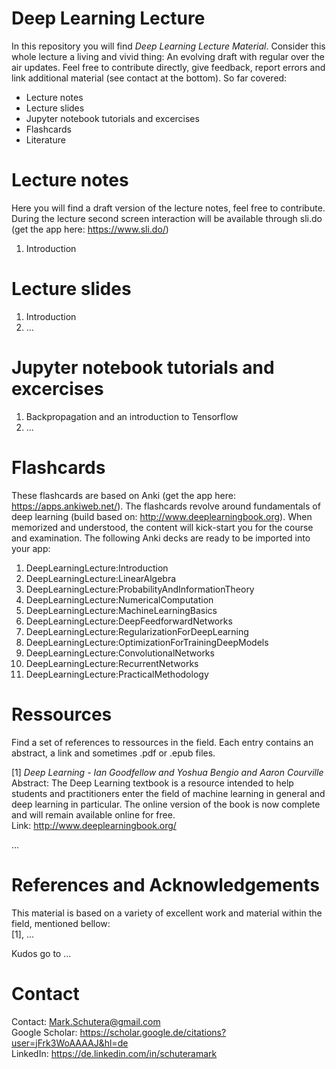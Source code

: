 # Deep Learning Lecture
In this repository you will find *Deep Learning Lecture Material*. Consider this whole lecture a living and vivid thing: An evolving draft with regular over the air updates. Feel free to contribute directly, give feedback, report errors and link additional material (see contact at the bottom). So far covered:
  - Lecture notes 
  - Lecture slides
  - Jupyter notebook tutorials and excercises 
  - Flashcards
  - Literature
  
# Lecture notes
  Here you will find a draft version of the lecture notes, feel free to contribute.
  During the lecture second screen interaction will be available through sli.do (get the app here: https://www.sli.do/)
  1. Introduction

# Lecture slides
  1. Introduction
  2. ...
  

# Jupyter notebook tutorials and excercises
  1. Backpropagation and an introduction to Tensorflow
  2. ...
  
# Flashcards
  These flashcards are based on Anki (get the app here: https://apps.ankiweb.net/). The flashcards revolve around fundamentals of deep learning (build based on: http://www.deeplearningbook.org). When memorized and understood, the content will kick-start you for the course and examination. The following Anki decks are ready to be imported into your app:
  1. DeepLearningLecture:Introduction  
  2. DeepLearningLecture:LinearAlgebra  
  3. DeepLearningLecture:ProbabilityAndInformationTheory  
  4. DeepLearningLecture:NumericalComputation  
  5. DeepLearningLecture:MachineLearningBasics  
  6. DeepLearningLecture:DeepFeedforwardNetworks
  7. DeepLearningLecture:RegularizationForDeepLearning
  8. DeepLearningLecture:OptimizationForTrainingDeepModels
  9. DeepLearningLecture:ConvolutionalNetworks
  10. DeepLearningLecture:RecurrentNetworks
  11. DeepLearningLecture:PracticalMethodology
  

# Ressources
  Find a set of references to ressources in the field. Each entry contains an abstract, a link and sometimes .pdf or .epub files.
  
  [1] *Deep Learning - Ian Goodfellow and Yoshua Bengio and Aaron Courville*  
  Abstract: The Deep Learning textbook is a resource intended to help students and practitioners enter the field of machine learning in general and deep learning in particular. The online version of the book is now complete and will remain available online for free.  
  Link: http://www.deeplearningbook.org/
  
  ...  

# References and Acknowledgements
This material is based on a variety of excellent work and material within the field, mentioned bellow:  
[1], ...

Kudos go to ...

# Contact
Contact: Mark.Schutera@gmail.com  
Google Scholar: https://scholar.google.de/citations?user=jFrk3WoAAAAJ&hl=de  
LinkedIn: https://de.linkedin.com/in/schuteramark

